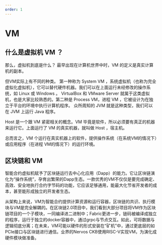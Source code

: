 ```yaml
---
order: 1
---
```


# VM

## 什么是虚拟机 VM ？

那么，虚拟机到底是什么？ 最早出现在计算机世界中时，VM 的定义是真实计算机的副本。

但VM实际上有不同的种类。 第一种称为 System VM ，系统虚拟机（也称为完全虚拟化虚拟机），它可以替代硬件机器。我们可以在上面运行未经修改的操作系统，如 Linux 或 Windows 。 VirtualBox 和 VMware Server 就属于这类虚拟机，也是大家比较熟悉的。第二种是 Process VM，进程 VM ，它被设计为在独立于平台的环境中执行计算机程序。 众所周知的 JVM 就是这种类型，我们可以在 JVM 上运行 Java 程序。

Host 是一个跟 VM 紧密相关的概念。VM 毕竟是软件，所以必须要有真正的机器来运行它。上面运行了 VM 的真实机器，就叫做 Host ，宿主机。

总而言之，VM 个运行在真实机器上的软件，提供操作系统（在系统VM的情况下）或应用程序（在进程 VM的情况下）的运行环境。

## 区块链和 VM

智能合约虚拟机赋予了区块链运行去中心化应用（Dapp）的能力。它让区块链演化为“操作系统”，孕育出繁荣的Dapp生态。一款优秀的VM不仅仅是要完成确定、高效、安全地执行合约字节码的功能，它应该足够通用，能最大化节省开发者的成本，甚至能形成独立的开发者生态。

从架构上来说，VM为智能合约提供计算资源和运行容器，区块链的共识、执行模块与VM是完全解耦的。在区块链2.0项目中，我们看到大部分项目将VM作为区块链项目的一个子模块，一同编译进二进制中；Fabric更进一步，链码被编译成独立的程序，运行于独立的docker容器中，通过grpc与节点交互。如此，可将数据与逻辑彻底分离；在未来，VM可能以硬件的形式安装在“矿机”中，通过更底层的如PCIe接口与区块链进行通信。业界的Nervos CKB使用RISC-V实现VM，为演化成硬件模块做准备。